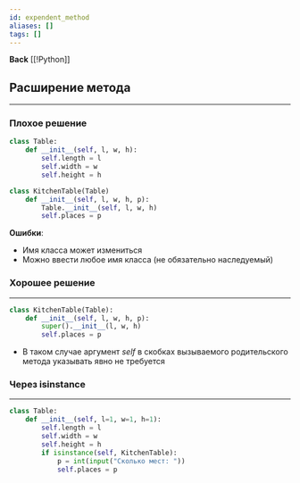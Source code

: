 ```yaml
---
id: expendent_method
aliases: []
tags: []
---
```

**Back**
    [[!Python]]

## Расширение метода
---
### Плохое решение
```python
class Table:
    def __init__(self, l, w, h):
        self.length = l
        self.width = w
        self.height = h

class KitchenTable(Table)
    def __init__(self, l, w, h, p):
        Table.__init__(self, l, w, h)
        self.places = p
```
**Ошибки**:
- Имя класса может измениться
- Можно ввести любое имя класса (не обязательно наследуемый)

### Хорошее решение
---
```python
class KitchenTable(Table):
    def __init__(self, l, w, h, p):
        super().__init__(l, w, h)
        self.places = p
```
- В таком случае аргумент *self* в скобках вызываемого родительского метода указывать явно не требуется

### Через isinstance
---
```python
class Table:
    def __init__(self, l=1, w=1, h=1):
        self.length = l
        self.width = w
        self.height = h
        if isinstance(self, KitchenTable):
            p = int(input("Сколько мест: "))
            self.places = p
```
